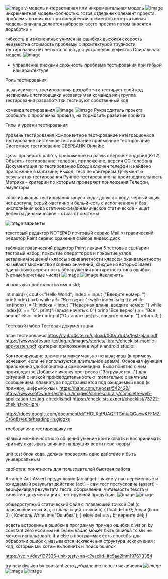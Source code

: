 ![image](https://user-images.githubusercontent.com/112688317/232414891-8504993a-a356-4b6b-b07e-1dfbe1716eb3.png)
v-модель интерактивная или инкрементальная модель
![image](https://user-images.githubusercontent.com/112688317/232415070-0a68736f-e0e3-44a5-95e8-8bcb74d70b4a.png)
инкрементная модель-полностью готов отдельных элемент проекта. проблемы возникают при соединении элементов интеркативная модель-сначала делается набросок всего проекта потом вносятся доработки +

гибкость в измененияъх
учимся на ошибках
высокая скорость
неизвестна стоимость
проблемы с архитектурой трудности тестирования нет четкого плана для устранения дефектов
Спиральная модель
![image](https://user-images.githubusercontent.com/112688317/232415150-61b11918-e1d7-4162-8bf9-46524c086cd6.png)
+ управление рисками
сложность проблема тестирования при гибкой или архитектуре

Роль тестирования

независимость тестированияя разработчтк тестирует свой код незвисимые тстировщики независимая команда или группа тестирования разработчтки тестируют собственный код

команда тестирования
![image](https://user-images.githubusercontent.com/112688317/232415288-09cb2d5a-b003-46b2-9736-ff7964dcfe4f.png)
![image](https://user-images.githubusercontent.com/112688317/232415401-2b592e38-fb72-4924-a788-be4d7b87d6af.png)
Руководитель проекта сообщать о проблемах проекта, на тормозить развитие проекта

Типы и уровни тестирования

Уровень тестирования
компонентное тестирование
интеграционное тестирование
системное тестирование
приёмочное тестирование
Системное тестирование СБЕРБАНК Онлайн:

Цель: проверить работу приложение на разных версиях андроид(8-12)
Объекты тестирование: телефон, приложение, версия ОС телефона
Документация по тестированию
Вход: включен телефон и найдено приложение в магазине; Выход: тест по критериям
Документ о результатах тестирования
Ручное тестирование на производительность
Метрика - критерии по которым проверяют приложения
Телефон, эмуляторы



классификация тестирования
запуск кода: допуск к коду. 
черный ящик нет доступа, серый-частично и белый-есть
с исполнением и баз инсполнения кода
статическое/динамическое
статическое - ищет дефекты
динамическое - отказ от системы


![image](https://user-images.githubusercontent.com/112687883/215058251-ec4499de-1d1b-42eb-8556-d5d719eb8b0f.png)
варианты

текстовый редактор NOTEPAD
почтовый сервис Mail.ru
гравический редактор Paint
сервис хранения файлов яндекс.диск


таблица:
гравический редактор Paint
лекция 5 тестовые сценарии тестовый набор: покрытие оператторов и покрытие узлов ветвления(решений) классы эквивалетности классом эквивалентности называют множество входных значений, каждое из еоторых имеет одинаковую вероятность обнаружения конткретного типа ошибок. (четные/нечетные числа)
![image](https://user-images.githubusercontent.com/112688317/232415799-74c0b22d-9e7a-40f9-b36e-cc98ff3b5fb1.png)
![image](https://user-images.githubusercontent.com/112688317/232415836-9310847f-4f94-4395-8a6c-8e34d981073d.png)
#включить

используя пространство имен std;

int main() { cout<<"Hello World"; index = input ("Введите номер: ") print(index) a=0 while a != "Все верно": while index.isdigit(): while len(index) != 11: indexa = input ("Неверная длина, введите номер: ") while index[0] == "0": print("Нельзя начать с 0") print("Все верно") a = "Все верно" else: index = input("Оставьте цифры, введите номер: ")
return 0; }

Тестовый набор Тестовая документация

план тестирования https://radar4site.ru/upload/000/u1/4/a/test-plan.pdf
https://www.software-testing.ru/images/stories/library/checklist-mobile-app-testen.pdf
критерии приложения в wpf и android studio:

Контролирующие элементы максимально ненавязчивы (к примеру, исчезают, если не используются длительное время).
Основная функция приложения удобопонятна и самоочевидна. Было понятно о чем производство
Добавьте иконку прогресса ("Загружается…") для ситуаций с низкой производительностью, желательно с внятным сообщением.
Клавиатура подстраивается под ожидаемый ввод (к примеру, цифры/буквы).
https://habr.com/ru/post/542422/ https://www.software-testing.ru/images/stories/library/complete-web-application-testing-checklis.pdf https://checklists.expert/checklist/73222-cheklist-po-igre

https://docs.google.com/document/d/1HOLKqPUAQFTGmtaQGacwKFFMZiCr6q8s/edit#heading=h.gjdgxs

требования к тестировщику по

навыки межличностного общения умение критиковать и воспринимать критику оказывать влияние на друших вести переговоры

unit test блок кода, должен проверять одно действие и быть универсальным

свойства: понятность для пользователей быстрая работа

Arrange-Act-Assert предусловие (arrange) - какие у нас переменные и ожидаемый результат действие (act) - сам тест постусловие (assert) - верификация результата теста, оформление, читаемость текста и качество документации к тестируемой продукции.
![image](https://user-images.githubusercontent.com/112687883/224287279-415195d7-2f89-4ea5-acc9-d434fb47ecb0.png)
![image](https://user-images.githubusercontent.com/112688317/232416340-7752af26-7722-4749-9e63-10f121fd675f.png)

общедоступный статический файл с плавающей точкой Del (с плавающей точкой a, с плавающей точкой b) { float del = 0; /если (b == 0) { Консоль.WriteLine("Ошибка"); } else/ del = a / b; верните del; }

есвсть встроенные ошибки в программу пример ошибки division by constant zero если мы не знаем какая может быть ошибка то мы не можем использовать if и else в программах есть способы для обработки ошибок, называются исключения структура исключения : код, который мы хотим выполнить и поиск ошибок

https://vc.ru/dev/137335-unit-testy-na-c?ysclid=lfc5ae2lnm197673354

try new division by constant zero добавление нового искючения
![image](https://user-images.githubusercontent.com/112688317/232416538-f0b4c4ed-34f4-4d0e-a80a-0b5d547a8750.png)
![image](https://user-images.githubusercontent.com/112688317/232416637-d9f6115b-7864-4ef3-a29d-05c134a3f2cb.png)
![image](https://user-images.githubusercontent.com/112688317/232416679-4464c0b8-0004-48bc-b6af-22af23c802b5.png)


